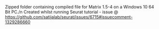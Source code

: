 Zipped folder containing compiled file for Matrix 1.5-4 on a Windows 10 64 Bit PC./n
Created whilst running Seurat tutorial - issue @ https://github.com/satijalab/seurat/issues/6715#issuecomment-1329286660 
